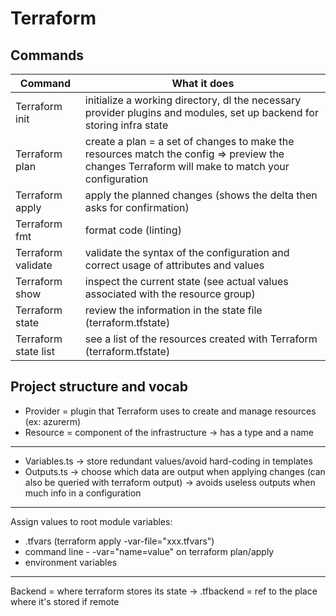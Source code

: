 # Terraform

## Commands

| Command              | What it does                                                                                                                                   |
|----------------------|------------------------------------------------------------------------------------------------------------------------------------------------|
| Terraform init       | initialize a working directory, dl the necessary provider plugins and modules, set up backend for storing infra state                          |
| Terraform plan       | create a plan = a set of changes to make the resources match the config => preview the changes Terraform will make to match your configuration |
| Terraform apply      | apply the planned changes (shows the delta then asks for confirmation)                                                                         |
| Terraform fmt        | format code (linting)                                                                                                                          |
| Terraform validate   | validate the syntax of the configuration and correct usage of attributes and values                                                            |
| Terraform show       | inspect the current state (see actual values associated with the resource group)                                                               |
| Terraform state      | review the information in the state file (terraform.tfstate)                                                                                   |
| Terraform state list | see a list of the resources created with Terraform (terraform.tfstate)                                                                         |

## Project structure and vocab

* Provider = plugin that Terraform uses to create and manage resources (ex: azurerm)
* Resource = component of the infrastructure -> has a type and a name

---

* Variables.ts -> store redundant values/avoid hard-coding in templates
* Outputs.ts -> choose which data are output when applying changes (can also be queried with terraform output) -> avoids useless outputs when much info in a configuration

---

  Assign values to root module variables:

* .tfvars (terraform apply -var-file="xxx.tfvars")
* command line - -var="name=value" on terraform plan/apply
* environment variables

---

Backend = where terraform stores its state -> .tfbackend = ref to the place where it's stored if remote
